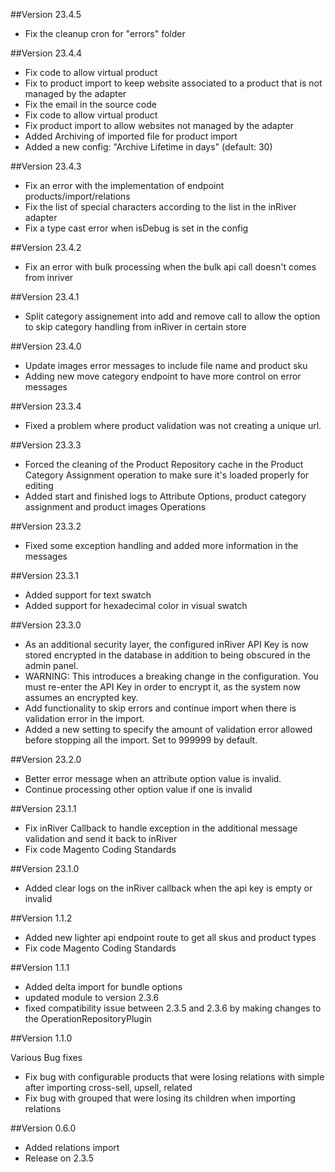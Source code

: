 ##Version 23.4.5
- Fix the cleanup cron for "errors" folder

##Version 23.4.4
- Fix code to allow virtual product
- Fix to product import to keep website associated to a product that is not managed by the adapter
- Fix the email in the source code
- Fix code to allow virtual product
- Fix product import to allow websites not managed by the adapter
- Added Archiving of imported file for product import
- Added a new config: "Archive Lifetime in days" (default: 30)

##Version 23.4.3
- Fix an error with the implementation of endpoint products/import/relations
- Fix the list of special characters according to the list in the inRiver adapter
- Fix a type cast error when isDebug is set in the config

##Version 23.4.2
- Fix an error with bulk processing when the bulk api call doesn't comes from inriver

##Version 23.4.1
- Split category assignement into add and remove call to allow the option to skip category handling from inRiver in certain store

##Version 23.4.0
- Update images error messages to include file name and product sku
- Adding new move category endpoint to have more control on error messages

##Version 23.3.4
- Fixed a problem where product validation was not creating a unique url. 

##Version 23.3.3
- Forced the cleaning of the Product Repository cache in the Product Category Assignment operation to make sure it's loaded properly for editing
- Added start and finished logs to Attribute Options, product category assignment and product images Operations

##Version 23.3.2
- Fixed some exception handling and added more information in the messages

##Version 23.3.1
- Added support for text swatch
- Added support for hexadecimal color in visual swatch

##Version 23.3.0
- As an additional security layer, the configured inRiver API Key is now stored encrypted in the database in addition to being obscured in the admin panel.
- WARNING: This introduces a breaking change in the configuration. You must re-enter the API Key in order to encrypt it, as the system now assumes an encrypted key.
- Add functionality to skip errors and continue import when there is validation error in the import.
- Added a new setting to specify the amount of validation error allowed before stopping all the import. Set to 999999 by default.

##Version 23.2.0
- Better error message when an attribute option value is invalid.
- Continue processing other option value if one is invalid

##Version 23.1.1
- Fix inRiver Callback to handle exception in the additional message validation and send it back to inRiver
- Fix code Magento Coding Standards

##Version 23.1.0
- Added clear logs on the inRiver callback when the api key is empty or invalid

##Version 1.1.2
- Added new lighter api endpoint route to get all skus and product types
- Fix code Magento Coding Standards 
 
##Version 1.1.1
- Added delta import for  bundle options
- updated module to version 2.3.6
- fixed compatibility issue between 2.3.5 and 2.3.6 by making changes to the OperationRepositoryPlugin
 
 
##Version 1.1.0
 
Various Bug fixes
- Fix bug with configurable products that were losing relations with simple after importing cross-sell, upsell, related
- Fix bug with grouped that were losing its children when importing relations
 
##Version 0.6.0
 - Added relations import
 - Release on 2.3.5

